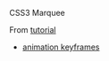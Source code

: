 CSS3 Marquee

From [tutorial](https://teamtreehouse.com/library/creating-a-css-marquee-2)

* [animation keyframes](https://css-tricks.com/snippets/css/keyframe-animation-syntax/)